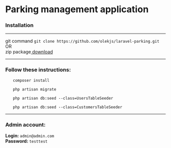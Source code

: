 <h1>Parking management application</h1>
<h3>Installation</h3>
<hr>
git command <code>git clone https://github.com/olekjs/laravel-parking.git</code>
<br>
OR
<br>
zip package<a href="https://github.com/olekjs/laravel-parking/archive/master.zip"> download</a>
<hr>
<h3>Follow these instructions:</h3>
<ul>
  <p><code>composer install</code></p>
  <p><code>php artisan migrate</code></p>
  <p><code>php artisan db:seed --class=UsersTableSeeder</code></p>
  <p><code>php artisan db:seed --class=CustomersTableSeeder</code></p>
</ul>
<hr>
<h3>Admin account:</h3>
<strong>Login: </strong><code>admin@admin.com</code><br>
<strong>Password: </strong><code>testtest</code>

